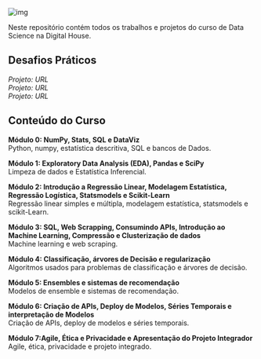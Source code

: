 ![img](https://raw.githubusercontent.com/arthurtavari/portfolio_data_science/master/img/layout.jpg)

Neste repositório contém todos os trabalhos e projetos do curso de Data Science na Digital House.

## Desafios Práticos

*Projeto: URL* <br> 
*Projeto: URL* <br> 
*Projeto: URL* <br> 

## Conteúdo do Curso

**Módulo 0: NumPy, Stats, SQL e DataViz** <br>
Python, numpy, estatística descritiva, SQL e bancos de Dados.

**Módulo 1: Exploratory Data Analysis (EDA), Pandas e SciPy** <br>
Limpeza de dados e Estatística Inferencial. 

**Módulo 2: Introdução a Regressão Linear, Modelagem Estatística, Regressão Logística, Statsmodels e Scikit-Learn** <br>
Regressão linear simples e múltipla, modelagem estatística, statsmodels e scikit-Learn.

**Módulo 3: SQL, Web Scrapping, Consumindo APIs, Introdução ao Machine Learning, Compressão e Clusterização de dados** <br>
Machine learning e web scraping.

**Módulo 4: Classificação, árvores de Decisão e regularização** <br>
Algoritmos usados para problemas de classificação e árvores de decisão.

**Módulo 5: Ensembles e sistemas de recomendação** <br>
Modelos de ensemble e sistemas de recomendação.

**Módulo 6: Criação de APIs, Deploy de Modelos, Séries Temporais e interpretação de Modelos** <br>
Criação de APIs, deploy de modelos e séries temporais.

**Módulo 7:Agile, Ética e Privacidade e Apresentação do Projeto Integrador** <br>
Agile, ética, privacidade e projeto integrado.
